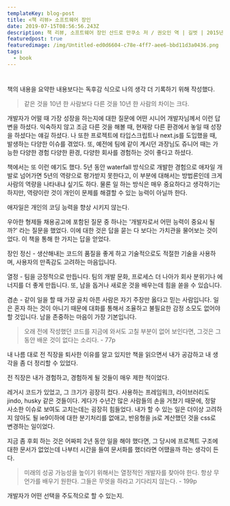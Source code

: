 ```yaml
---
templateKey: blog-post
title: <책 리뷰> 소프트웨어 장인
date: 2019-07-15T08:56:56.243Z
description: 책 리뷰, 소프트웨어 장인 산드로 만쿠소 저 / 권오인 역 | 길벗 | 2015년 09월 25일 출판
featuredpost: true
featuredimage: /img/Untitled-ed0d6604-c78e-4ff7-aee6-bbd11d3a0436.png
tags:
  - book
---
```

#

책의 내용을 요약한 내용보다는 독후감 식으로 나의 생각 더 기록하기 위해 작성했다.

> 같은 것을 10년 한 사람보다 다른 것을 10년 한 사람의 차이는 크다.

 개발자가 어떨 때 가장 성장을 하는지에 대한 질문에 어떤 시니어 개발자님께서 이런 답변을 하셨다. 익숙하지 않고 조금 다른 것을 해볼 때, 현재랑 다른 환경에서 놓일 때 성장을 하셨다는 얘길 하셨다. 나 또한 프로젝트에 타입스크립트나 next.js를 도입했을 때, 발생하는 다양한 이슈를 겪었다. 또, 예전에 팀에 같이 계시던 과장님도 쥬니어 때는 가능한 다양한 경험 다양한 환경, 다양한 회사를 경험하는 것이 좋다고 하셨다.

책에서는 또 이런 얘기도 했다. 5년 동안 waterfall 방식으로 개발한 경험으로 애자일 개발로 넘어가면 5년의 역량으로 평가받지 못한다고, 이 부분에 대해서는 방법론인데 크게 사람의 역량을 나타내냐 싶기도 하다. 물론 일 하는 방식은 매우 중요하다고 생각하기는 하지만, 역량이란 것이 개인이 문제를 해결할 수 있는 능력이 아닐까 한다. 

애자일은 개인의 코딩 능력을 향상 시키지 않는다. 

우아한 형제들 채용공고에 포함된 질문 중 하나는 '개발자로서 어떤 능력이 중요시 될까?' 라는 질문을 했었다. 이에 대한 것은 답을 묻는 다 보다는 가치관을 물어보는 것이었다. 이 책을 통해 한 가지는 답을 얻었다.

장인 정신 - 생산해내는 코드의 품질을 좋게 하고 기술적으로도 적절한 기술을 사용하며, 사용자의 만족감도 고려하는 마음입니다.

열정 - 팀을 긍정적으로 만듭니다. 팀의 개발 문화, 프로세스 더 나아가 회사 분위기나 에너지를 더 좋게 만듭니다. 또, 남을 돕거나 새로운 것을 배우는데 힘을 쏟을 수 있습니다.

겸손 - 같이 일을 할 때 가장 골치 아픈 사람은 자기 주장만 옳다고 믿는 사람입니다. 일은 혼자 하는 것이 아니기 때문에 대화를 통해서 조율하고 불필요한 감정 소모도 없어야 할 것입니다. 남을 존중하는 마음이 가장 기본입니다.

> 오래 전에 작성했던 코드를 지금에 와서도 고칠 부분이 없어 보인다면, 그것은 그동안 배운 것이 없다는 소리다.  - 77p

내 나름 대로 전 직장을 퇴사한 이유를 알고 있지만 책을 읽으면서 내가 공감하고 내 생각을 좀 더 정리할 수 있었다.

전 직장은 내가 경험하고, 경험하게 될 것들이 매우 제한 적이었다.

레거시 코드가 있었고, 그 크기가 굉장히 컸다. 사용하는 프레임워크, 라이브러리도 jindo, husky 같은 것들이다.  게다가 수년간 많은 사람들의 손을 거쳤기 때문에, 정말 사소한 이슈로 보여도 고치는데는 굉장히 힘들었다. 내가 할 수 있는 일은 더이상 고려하지 않아도 될 ie9이하에 대한 분기처리를 없애고, 반응형을 js로 계산했던 것을 css로 변경하는 일이었다.

 지금 좀 후회 하는 것은 어짜피 2년 동안 일을 해야 했다면, 그 당시에 프로젝트 구조에 대한 문서가 없었는데 나부터 시간을 들여 문서화를 했더라면 어땠을까 하는 생각이 든다.

 

> 미래의 성공 가능성을 높이기 위해서는 열정적인 개발자를 찾아야 한다. 항상 무언가를 배우기 원한다. 그들은 무엇을 하라고 기다리지 않는다. - 199p

개발자가 어떤 선택을 주도적으로 할 수 있는지.